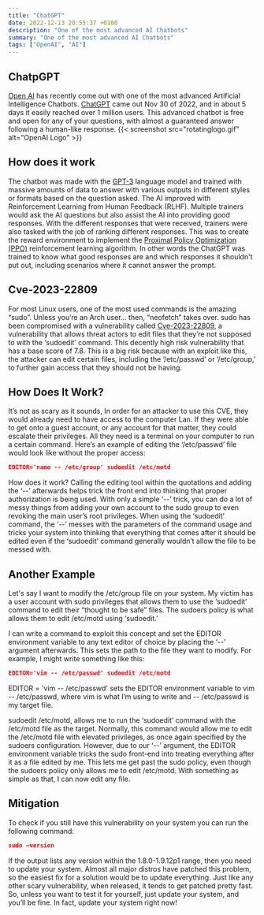 ```yaml
---
title: "ChatGPT"
date: 2022-12-13 20:55:37 +0100
description: "One of the most advanced AI Chatbots"
summary: "One of the most advanced AI Chatbots"
tags: ["OpenAI", "AI"]
---
```


## ChatpGPT 
[Open AI](https://openai.com/) has recently come out with one of the most advanced Artificial Intelligence Chatbots. [ChatGPT](https://chat.openai.com/) came out Nov 30 of 2022, and in about 5 days it easily reached over 1 million users. This advanced chatbot is free and open for any of your questions, with almost a guaranteed answer following a human-like response.
{{< screenshot src="rotatinglogo.gif" alt="OpenAI Logo" >}}
## How does it work
The chatbot was made with the [GPT-3](https://openai.com/blog/gpt-3-apps/) language model and trained with massive amounts of data to answer with various outputs in different styles or formats based on the question asked. The AI improved with Reinforcement Learning from Human Feedback (RLHF). Multiple trainers would ask the AI questions but also assist the AI into providing good responses. With the different responses that were received, trainers were also tasked with the job of ranking different responses. This was to create the reward environment to implement the [Proximal Policy Optimization (PPO)](https://openai.com/blog/openai-baselines-ppo/#ppo) reinforcement learning algorithm. In other words the ChatGPT was trained to know what good responses are and which responses it shouldn't put out, including scenarios where it cannot answer the prompt.

## Cve-2023-22809
For most Linux users, one of the most used commands is the amazing “sudo”. Unless you’re an Arch user… then, “neofetch” takes over. sudo has been compromised with a vulnerability called [Cve-2023-22809](https://nvd.nist.gov/vuln/detail/CVE-2023-22809), a vulnerability that allows threat actors to edit files that they’re not supposed to with the ‘sudoedit’ command. This decently high risk vulnerability that has a base score of 7.8. This is a big risk because with an exploit like this, the attacker can edit certain files, including the ‘/etc/passwd’ or ‘/etc/group,’ to further gain access that they should not be having.

## How Does It Work?
It’s not as scary as it sounds, In order for an attacker to use this CVE, they would already need to have access to the computer Lan. If they were able to get onto a guest account, or any account for that matter, they could escalate their privileges. All they need is a terminal on your computer to run a certain command. Here’s an example of editing the ‘/etc/passwd’ file would look like without the proper access:

```json
EDITOR='nano -- /etc/group' sudoedit /etc/motd
```

How does it work? Calling the editing tool within the quotations and adding the ‘--’ afterwards helps trick the front end into thinking that proper authorization is being used. With only a simple ‘--’ trick, you can do a lot of messy things from adding your own account to the sudo group to even revoking the main user’s root privileges. When using the ‘sudoedit’ command, the ‘--’ messes with the parameters of the command usage and tricks your system into thinking that everything that comes after it should be edited even if the ‘sudoedit’ command generally wouldn’t allow the file to be messed with.

## Another Example
Let's say I want to modify the /etc/group file on your system. My victim has a user account with sudo privileges that allows them to use the ‘sudoedit’ command to edit their “thought to be safe” files. The sudoers policy is what allows them to edit /etc/motd using ‘sudoedit.’

I can write a command to exploit this concept and set the EDITOR environment variable to any text editor of choice by placing the ‘--’ argument afterwards. This sets the path to the file they want to modify. For example, I might write something like this:

```json
EDITOR='vim -- /etc/passwd' sudoedit /etc/motd
```

EDITOR = 'vim -- /etc/passwd' sets the EDITOR environment variable to vim -- /etc/passwd, where vim is what I’m using to write and -- /etc/passwd is my target file.

sudoedit /etc/motd, allows me to run the ‘sudoedit’ command with the /etc/motd file as the target. Normally, this command would allow me to edit the /etc/motd file with elevated privileges, as once again specified by the sudoers configuration. However, due to our ‘--’ argument, the EDITOR environment variable tricks the sudo front-end into treating everything after it as a file edited by me. This lets me get past the sudo policy, even though the sudoers policy only allows me to edit /etc/motd. With something as simple as that, I can now edit any file.

## Mitigation

To check if you still have this vulnerability on your system you can run the following command:

```json
sudo –version
```

If the output lists any version within the 1.8.0-1.9.12p1 range, then you need to update your system. Almost all major distros have patched this problem, so the easiest fix for a solution would be to update everything. Just like any other scary vulnerability, when released, it tends to get patched pretty fast. So, unless you want to test it for yourself, just update your system, and you’ll be fine. In fact, update your system right now!






